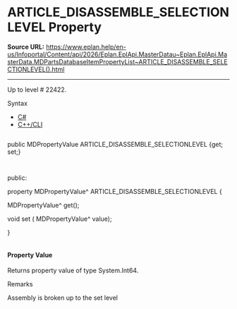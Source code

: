 # ARTICLE_DISASSEMBLE_SELECTIONLEVEL Property

**Source URL:** https://www.eplan.help/en-us/Infoportal/Content/api/2026/Eplan.EplApi.MasterDatau~Eplan.EplApi.MasterData.MDPartsDatabaseItemPropertyList~ARTICLE_DISASSEMBLE_SELECTIONLEVEL().html

---

Up to level # 22422.

Syntax

- [C#](#i-syntax-CS)
- [C++/CLI](#i-syntax-CPP2005)

```
```
public MDPropertyValue ARTICLE_DISASSEMBLE_SELECTIONLEVEL {get; set;}
```
```

```
```
public:

property MDPropertyValue^ ARTICLE_DISASSEMBLE_SELECTIONLEVEL {

   MDPropertyValue^ get();

   void set (    MDPropertyValue^ value);

}
```
```

#### Property Value

Returns property value of type System.Int64.

Remarks

Assembly is broken up to the set level
